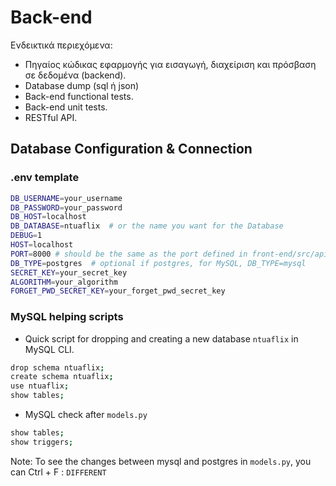 # Back-end

Ενδεικτικά περιεχόμενα:

- Πηγαίος κώδικας εφαρμογής για εισαγωγή, διαχείριση και
  πρόσβαση σε δεδομένα (backend).
- Database dump (sql ή json)
- Back-end functional tests.
- Back-end unit tests.
- RESTful API.

## Database Configuration & Connection

### .env template 
```bash
DB_USERNAME=your_username
DB_PASSWORD=your_password
DB_HOST=localhost
DB_DATABASE=ntuaflix  # or the name you want for the Database
DEBUG=1
HOST=localhost
PORT=8000 # should be the same as the port defined in front-end/src/api/api.js
DB_TYPE=postgres  # optional if postgres, for MySQL, DB_TYPE=mysql
SECRET_KEY=your_secret_key
ALGORITHM=your_algorithm
FORGET_PWD_SECRET_KEY=your_forget_pwd_secret_key
```

### MySQL helping scripts 

- Quick script for dropping and creating a new database `ntuaflix` in MySQL CLI.
```bash
drop schema ntuaflix;
create schema ntuaflix;
use ntuaflix;
show tables;
```

- MySQL check after `models.py`
```bash
show tables;
show triggers;
```

Note: To see the changes between mysql and postgres in `models.py`, you can Ctrl + F : `DIFFERENT` 
